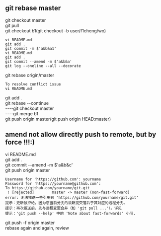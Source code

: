 ## git rebase master  
git checkout master  
git pull  
git checkout b1(git checkout -b user/f1cheng/wo)    
```  
vi README.md  
git add .  
git commit -m $'a&b&a1'  
vi README.md  
git add .  
git commit --amend -m $'a&b&a'  
git log --oneline --all --decorate  
```  
git rebase origin/master  
```  
To resolve conflict issue  
vi README.md  
```  
git add .  
git rebase --continue  
----git checkout master  
----git merge b1  
git push origin master(git push origin HEAD:master)  

## amend not allow directly push to remote, but by force !!!:)  
vi README.md  
git add .  
git commit --amend -m $'a&b&c'  
git push origin master  
```  
Username for 'https://github.com': yourname  
Password for 'https://yourname@github.com':  
To https://github.com/yourname/git.git  
 ! [rejected]        master -> master (non-fast-forward)  
error: 无法推送一些引用到 'https://github.com/yourname/git.git'  
提示：更新被拒绝，因为您当前分支的最新提交落后于其对应的远程分支。  
提示：再次推送前，先与远程变更合并（如 'git pull ...'）。详见  
提示：'git push --help' 中的 'Note about fast-forwards' 小节.  
```  
git push -f origin master  
rebase again and again, review  
